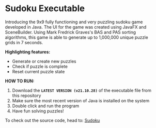 # Sudoku Executable

Introducing the 9x9 fully functioning and very puzzling sudoku game developed in Java. The UI for the game was created using JavaFX and SceneBuilder.
Using Mark Fredrick Graves's BAS and PAS sorting algorithms, this game is able to generate up to 1,000,000 unique puzzle grids in 7 seconds.

**Highlighting features:**
- Generate or create new puzzles
- Check if puzzle is complete
- Reset current puzzle state

**HOW TO RUN:**
1. Download the **`LATEST VERSION (v21.10.28)`** of the executable file from this repository
2. Make sure the most recent version of Java is installed on the system
3. Double click and run the program
4. Have fun solving puzzles!

To check out the source code, head to: [Sudoku](https://github.com/youmengh/sudoku)
